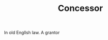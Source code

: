 ---
title: Concessor
letter: C
permalink: "/definitions/bld-concessor.html"
body: In old Engllsh law. A grantor
published_at: '2018-07-07'
source: Black's Law Dictionary 2nd Ed (1910)
layout: post
---